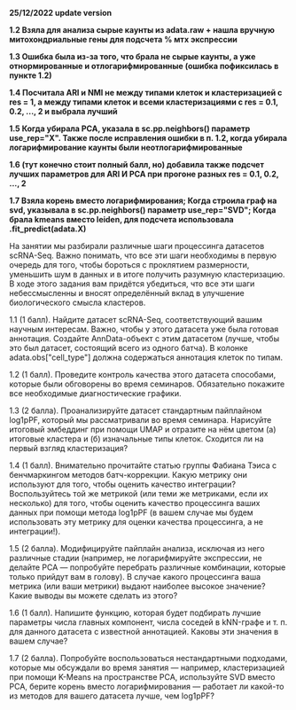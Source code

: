 **25/12/2022 update version**

**1.2 Взяла для анализа сырые каунты из adata.raw + нашла вручную митохондриальные гены для подсчета % мтх экспрессии**

**1.3 Ошибка была из-за того, что брала не сырые каунты, а уже отнормированные и отлогарифмированные (ошибка пофиксилась в пункте 1.2)**

**1.4 Посчитала ARI и NMI не между типами клеток и кластеризацией с res = 1, а между типами клеток и всеми кластеризациями с res = 0.1, 0.2, ..., 2 и выбрала лучший**

**1.5 Когда убирала РСА, указала в sc.pp.neighbors() параметр use_rep="X". Также после исправления ошибки в п. 1.2, когда убирала логарифмирование каунты были неотлогарифмированные**

**1.6 (тут конечно стоит полный балл, но) добавила также подсчет лучших параметров для ARI И РСА при прогоне разных res = 0.1, 0.2, ..., 2**

**1.7 Взяла корень вместо логарифмирования; Когда строила граф на svd, указывала в sc.pp.neighbors() параметр use_rep="SVD"; Когда брала kmeans вместо leiden, для подсчета использовала .fit_predict(adata.X)**







На занятии мы разбирали различные шаги процессинга датасетов
scRNA-Seq. Важно понимать, что все эти шаги необходимы в первую очередь
для того, чтобы бороться с проклятием размерности, уменьшить шум в данных
и в итоге получить разумную кластеризацию. В ходе этого задания вам
придётся убедиться, что все эти шаги небессмысленны и вносят определённый
вклад в улучшение биологического смысла кластеров.

1.1 (1 балл). Найдите датасет scRNA-Seq, соответствующий вашим
научным интересам. Важно, чтобы у этого датасета уже была готовая
аннотация. Создайте AnnData-объект с этим датасетом (лучше, чтобы это был
датасет, состоящий всего из одного батча). В колонке
adata.obs["cell_type"] должна содержаться аннотация клеток по типам.

1.2 (1 балл). Проведите контроль качества этого датасета способами,
которые были обговорены во время семинаров. Обязательно покажите все
необходимые диагностические графики.

1.3 (2 балла). Проанализируйте датасет стандартным пайплайном
log1pPF, который мы рассматривали во время семинара. Нарисуйте итоговый
эмбеддинг при помощи UMAP и отразите на нём цветом (а) итоговые кластера
и (б) изначальные типы клеток. Сходится ли на первый взгляд кластеризация?

1.4 (1 балл). Внимательно прочитайте статью группы Фабиана Тэиса с
бенчмаркингом методов батч-коррекции. Какую метрику они используют для
того, чтобы оценить качество интеграции? Воспользуйтесь той же метрикой
(или теми же метриками, если их несколько) для того, чтобы оценить качество
процессинга ваших данных при помощи метода log1pPF (в вашем случае мы
будем использовать эту метрику для оценки качества процессинга, а не
интеграции!).

1.5 (2 балла). Модифицируйте пайплайн анализа, исключая из него
различные стадии (например, не логарифмируйте экспрессии, не делайте PCA
— попробуйте перебрать различные комбинации, которые только прийдут вам
в голову). В случае какого процессинга ваша метрика (или ваши метрики)
выдают наиболее высокое значение? Какие выводы вы можете сделать из
этого?

1.6 (1 балл). Напишите функцию, которая будет подбирать лучшие
параметры числа главных компонент, числа соседей в kNN-графе и т. п. для
данного датасета с известной аннотацией. Каковы эти значения в вашем
случае?

1.7 (2 балла). Попробуйте воспользоваться нестандартными подходами,
которые мы обсуждали во время занятия — например, кластеризацией при
помощи K-Means на пространстве PCA, используйте SVD вместо PCA, берите
корень вместо логарифмирования — работает ли какой-то из методов для
вашего датасета лучше, чем log1pPF?
